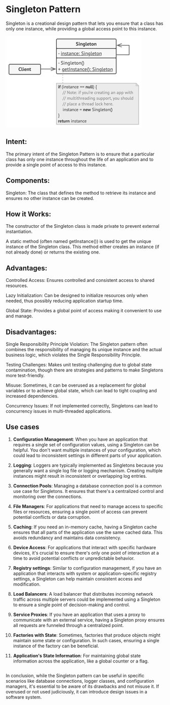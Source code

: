 # Singleton Pattern

Singleton is a creational design pattern that lets you ensure that a class has only one instance, while providing a global access point to this instance.

![Structure](structure.png)

## Intent:
The primary intent of the Singleton Pattern is to ensure that a particular class has only one instance throughout the life of an application and to provide a single point of access to this instance.

## Components:
Singleton: The class that defines the method to retrieve its instance and ensures no other instance can be created.

## How it Works:
The constructor of the Singleton class is made private to prevent external instantiation.

A static method (often named getInstance()) is used to get the unique instance of the Singleton class. This method either creates an instance (if not already done) or returns the existing one.

## Advantages:
Controlled Access: Ensures controlled and consistent access to shared resources.

Lazy Initialization: Can be designed to initialize resources only when needed, thus possibly reducing application startup time.

Global State: Provides a global point of access making it convenient to use and manage.

## Disadvantages:
Single Responsibility Principle Violation: The Singleton pattern often combines the responsibility of managing its unique instance and the actual business logic, which violates the Single Responsibility Principle.

Testing Challenges: Makes unit testing challenging due to global state contamination, though there are strategies and patterns to make Singletons more test-friendly.

Misuse: Sometimes, it can be overused as a replacement for global variables or to achieve global state, which can lead to tight coupling and increased dependencies.

Concurrency Issues: If not implemented correctly, Singletons can lead to concurrency issues in multi-threaded applications.

## Use cases
1. **Configuration Management**:
When you have an application that requires a single set of configuration values, using a Singleton can be helpful. You don't want multiple instances of your configuration, which could lead to inconsistent settings in different parts of your application.

2. **Logging**:
Loggers are typically implemented as Singletons because you generally want a single log file or logging mechanism. Creating multiple instances might result in inconsistent or overlapping log entries.

3. **Connection Pools**:
Managing a database connection pool is a common use case for Singletons. It ensures that there's a centralized control and monitoring over the connections.

4. **File Managers**:
For applications that need to manage access to specific files or resources, ensuring a single point of access can prevent potential conflicts or data corruption.

5. **Caching**:
If you need an in-memory cache, having a Singleton cache ensures that all parts of the application use the same cached data. This avoids redundancy and maintains data consistency.

6. **Device Access**:
For applications that interact with specific hardware devices, it's crucial to ensure there's only one point of interaction at a time to avoid potential conflicts or unpredictable behavior.

7. **Registry settings**:
Similar to configuration management, if you have an application that interacts with system or application-specific registry settings, a Singleton can help maintain consistent access and modification.

8. **Load Balancers**:
A load balancer that distributes incoming network traffic across multiple servers could be implemented using a Singleton to ensure a single point of decision-making and control.

9. **Service Proxies**:
If you have an application that uses a proxy to communicate with an external service, having a Singleton proxy ensures all requests are funneled through a centralized point.

10. **Factories with State**:
Sometimes, factories that produce objects might maintain some state or configuration. In such cases, ensuring a single instance of the factory can be beneficial.

11. **Application's State Information**:
For maintaining global state information across the application, like a global counter or a flag.

##
In conclusion, while the Singleton pattern can be useful in specific scenarios like database connections, logger classes, and configuration managers, it's essential to be aware of its drawbacks and not misuse it. If overused or not used judiciously, it can introduce design issues in a software system.
